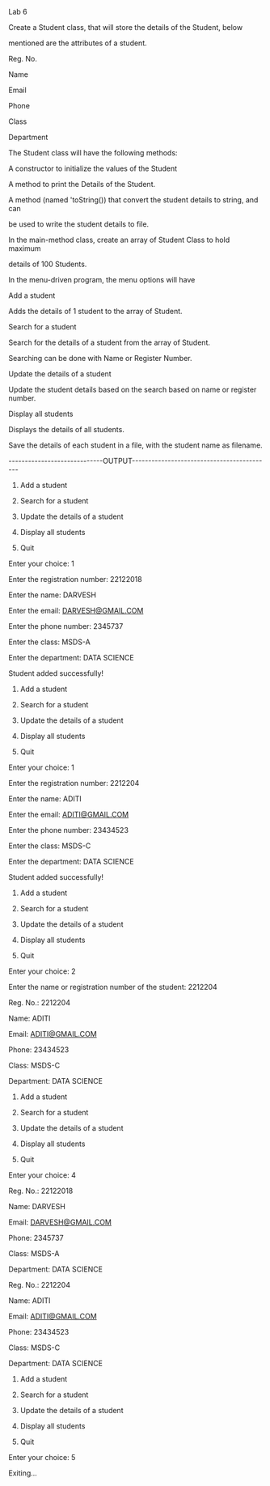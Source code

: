 Lab 6

Create a Student class, that will store the details of the Student, below 

mentioned are the attributes of a student.

Reg. No.

Name

Email

Phone

Class

Department

The Student class will have the following methods:

A constructor to initialize the values of the Student

A method to print the Details of the Student.

A method (named 'toString()) that convert the student details to string, and can 

be used to write the student details to file.

In the main-method class, create an array of Student Class to hold maximum 

details of 100 Students.



In the menu-driven program, the menu options will have

Add a student

Adds the details of 1 student to the array of Student.

Search for a student

Search for the details of a student from the array of Student.

Searching can be done with Name or Register Number.

Update the details of a student

Update the student details based on the search based on name or register number.

Display all students

Displays the details of all students.

Save the details of each student in a file, with the student name as filename.

-----------------------------OUTPUT-------------------------------------------
1. Add a student

2. Search for a student

3. Update the details of a student

4. Display all students

5. Quit

Enter your choice: 1

Enter the registration number: 22122018

Enter the name: DARVESH

Enter the email: DARVESH@GMAIL.COM

Enter the phone number: 2345737

Enter the class: MSDS-A

Enter the department: DATA SCIENCE

Student added successfully!

1. Add a student

2. Search for a student

3. Update the details of a student

4. Display all students

5. Quit

Enter your choice: 1

Enter the registration number: 2212204

Enter the name: ADITI

Enter the email: ADITI@GMAIL.COM

Enter the phone number: 23434523

Enter the class: MSDS-C

Enter the department: DATA SCIENCE

Student added successfully!

1. Add a student

2. Search for a student

3. Update the details of a student

4. Display all students

5. Quit

Enter your choice: 2

Enter the name or registration number of the student: 2212204

Reg. No.: 2212204

Name: ADITI

Email: ADITI@GMAIL.COM

Phone: 23434523

Class: MSDS-C

Department: DATA SCIENCE

1. Add a student

2. Search for a student

3. Update the details of a student

4. Display all students

5. Quit

Enter your choice: 4

Reg. No.: 22122018

Name: DARVESH

Email: DARVESH@GMAIL.COM

Phone: 2345737

Class: MSDS-A

Department: DATA SCIENCE

Reg. No.: 2212204

Name: ADITI

Email: ADITI@GMAIL.COM

Phone: 23434523

Class: MSDS-C

Department: DATA SCIENCE

1. Add a student

2. Search for a student

3. Update the details of a student

4. Display all students

5. Quit

Enter your choice: 5

Exiting...